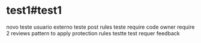 # test1#test1
novo teste usuario externo
teste post rules
teste require code owner
require 2 reviews
pattern to apply protection rules
testte
test requer feedback
